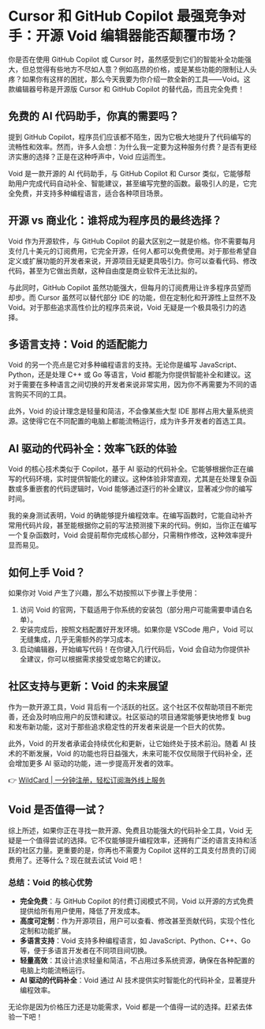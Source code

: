# Cursor 和 GitHub Copilot 最强竞争对手：开源 Void 编辑器能否颠覆市场？

你是否在使用 GitHub Copilot 或 Cursor 时，虽然感受到它们的智能补全功能强大，但总觉得有些地方不尽如人意？例如高昂的价格，或是某些功能的限制让人头疼？如果你有这样的困扰，那么今天我要为你介绍一款全新的工具——Void。这款编辑器号称是开源版 Cursor 和 GitHub Copilot 的替代品，而且完全免费！

## 免费的 AI 代码助手，你真的需要吗？

提到 GitHub Copilot，程序员们应该都不陌生，因为它极大地提升了代码编写的流畅性和效率。然而，许多人会想：为什么我一定要为这种服务付费？是否有更经济实惠的选择？正是在这种呼声中，Void 应运而生。

Void 是一款开源的 AI 代码助手，与 GitHub Copilot 和 Cursor 类似，它能够帮助用户完成代码自动补全、智能建议，甚至编写完整的函数。最吸引人的是，它完全免费，并支持多种编程语言，适合各种项目场景。

## 开源 vs 商业化：谁将成为程序员的最终选择？

Void 作为开源软件，与 GitHub Copilot 的最大区别之一就是价格。你不需要每月支付几十美元的订阅费用，它完全开源，任何人都可以免费使用。对于那些希望自定义或扩展功能的开发者来说，开源项目无疑更具吸引力。你可以查看代码、修改代码，甚至为它做出贡献，这种自由度是商业软件无法比拟的。

与此同时，GitHub Copilot 虽然功能强大，但每月的订阅费用让许多程序员望而却步。而 Cursor 虽然可以替代部分 IDE 的功能，但在定制化和开源性上显然不及 Void。对于那些追求高性价比的程序员来说，Void 无疑是一个极具吸引力的选择。

## 多语言支持：Void 的适配能力

Void 的另一个亮点是它对多种编程语言的支持。无论你是编写 JavaScript、Python，还是处理 C++ 或 Go 等语言，Void 都能为你提供智能补全和建议。这对于需要在多种语言之间切换的开发者来说非常实用，因为你不再需要为不同的语言购买不同的工具。

此外，Void 的设计理念是轻量和简洁，不会像某些大型 IDE 那样占用大量系统资源。这使得它在不同配置的电脑上都能流畅运行，成为许多开发者的首选工具。

## AI 驱动的代码补全：效率飞跃的体验

Void 的核心技术类似于 Copilot，基于 AI 驱动的代码补全。它能够根据你正在编写的代码环境，实时提供智能化的建议。这种体验非常直观，尤其是在处理复杂函数或多重嵌套的代码逻辑时，Void 能够通过逐行的补全建议，显著减少你的编写时间。

我的亲身测试表明，Void 的确能够提升编程效率。在编写函数时，它能自动补齐常用代码片段，甚至能根据你之前的写法预测接下来的代码。例如，当你正在编写一个复杂函数时，Void 会提前帮你完成核心部分，只需稍作修改，这种效率提升显而易见。

## 如何上手 Void？

如果你对 Void 产生了兴趣，那么不妨按照以下步骤上手使用：

1. 访问 Void 的官网，下载适用于你系统的安装包（部分用户可能需要申请白名单）。
2. 安装完成后，按照文档配置好开发环境。如果你是 VSCode 用户，Void 可以无缝集成，几乎无需额外的学习成本。
3. 启动编辑器，开始编写代码！在你键入几行代码后，Void 会自动为你提供补全建议，你可以根据需求接受或忽略它的建议。

## 社区支持与更新：Void 的未来展望

作为一款开源工具，Void 背后有一个活跃的社区。这个社区不仅帮助项目不断完善，还会及时响应用户的反馈和建议。社区驱动的项目通常能够更快地修复 bug 和发布新功能，这对于那些追求稳定性的开发者来说是一个巨大的优势。

此外，Void 的开发者承诺会持续优化和更新，让它始终处于技术前沿。随着 AI 技术的不断发展，Void 的功能也将日益强大，未来可能不仅仅局限于代码补全，还会增加更多 AI 驱动的功能，进一步提高开发者的效率。

👉 [WildCard | 一分钟注册，轻松订阅海外线上服务](https://bbtdd.com/WildCard)

## Void 是否值得一试？

综上所述，如果你正在寻找一款开源、免费且功能强大的代码补全工具，Void 无疑是一个值得尝试的选择。它不仅能够提升编程效率，还拥有广泛的语言支持和活跃的社区力量。更重要的是，你再也不需要为 Copilot 这样的工具支付昂贵的订阅费用了。还等什么？现在就去试试 Void 吧！

### 总结：Void 的核心优势

- **完全免费**：与 GitHub Copilot 的付费订阅模式不同，Void 以开源的方式免费提供给所有用户使用，降低了开发成本。
- **高度可定制**：作为开源项目，用户可以查看、修改甚至贡献代码，实现个性化定制和功能扩展。
- **多语言支持**：Void 支持多种编程语言，如 JavaScript、Python、C++、Go 等，便于多语言开发者在不同项目间切换。
- **轻量高效**：其设计追求轻量和简洁，不占用过多系统资源，确保在各种配置的电脑上均能流畅运行。
- **AI 驱动的代码补全**：Void 通过 AI 技术提供实时智能化的代码补全，显著提升编程效率。

无论你是因为价格压力还是功能需求，Void 都是一个值得一试的选择。赶紧去体验一下吧！